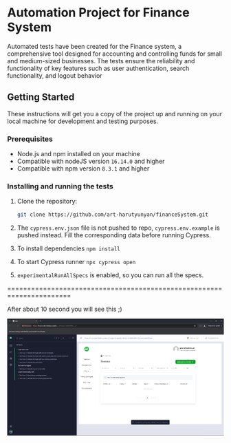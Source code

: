 # Automation Project for Finance System

Automated tests have been created for the Finance system, a comprehensive tool designed for accounting and controlling funds for small and medium-sized businesses. The tests ensure the reliability and functionality of key features such as user authentication, search functionality, and logout behavior

## Getting Started

These instructions will get you a copy of the project up and running on your local machine for development and testing purposes.

### Prerequisites

- Node.js and npm installed on your machine
- Compatible with nodeJS version `16.14.0` and higher
- Compatible with npm version `8.3.1` and higher

### Installing and running the tests

1. Clone the repository:

   ```bash
   git clone https://github.com/art-harutyunyan/financeSystem.git
   ```

2. The `cypress.env.json` file is not pushed to repo, `cypress.env.example` is pushed instead. Fill the corresponding data before running Cypress.
3. To install dependencies `npm install`
4. To start Cypress runner `npx cypress open`
5. `experimentalRunAllSpecs` is enabled, so you can run all the specs.

======================================================================

After about 10 second you will see this ;)

![Example screenshot](https://github.com/art-harutyunyan/financeSystem/blob/1f535c6847519e4424e73381adcea8c77e808008/financeTests.png)
